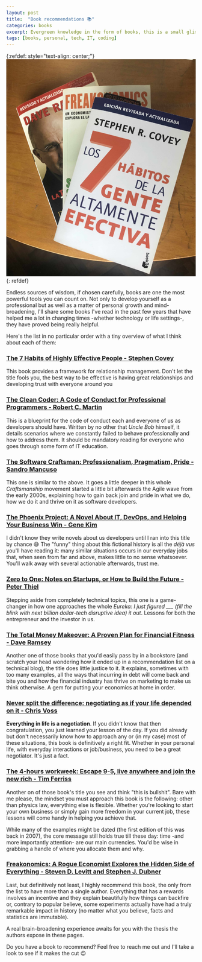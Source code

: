 ```yaml
---
layout: post
title:  "Book recommendations 📚"
categories: books
excerpt: Evergreen knowledge in the form of books, this is a small glimpse of books I've read on core topics everyone should understand.
tags: [books, personal, tech, IT, coding]
---
```


[habits]: https://amzn.to/2Ztgead
[cleanCoder]: https://amzn.to/3dsLuyj
[craftsman]: https://amzn.to/3bjGdGp
[makeOver]: https://amzn.to/3pyROGL
[phoenix]: https://amzn.to/3k3OAK6
[0to1]: https://amzn.to/3pAuTuK
[neverSplit]: https://amzn.to/3ax1ai3
[4hour]: https://amzn.to/3brpiC6
[freakonomics]: https://amzn.to/3s6A8ny

{:refdef: style="text-align: center;"}
![bookCover](/assets/books/recommendations.jpg)
{: refdef}

Endless sources of wisdom, if chosen carefully, books are one the most powerful
tools you can count on. Not only to develop yourself as a professional but as 
well as a matter of personal growth and mind-broadening, I'll share some books 
I've read in the past few years that have helped me a lot in changing times
-whether technology or life settings-, they have proved being really helpful.

Here's the list in no particular order with a tiny overview of what I think about each of them:

### [The 7 Habits of Highly Effective People - Stephen Covey][habits]
This book provides a framework for relationship management. Don't let the title fools you, the best way to be effective is having great relationships and developing trust with everyone around you
 
### [The Clean Coder: A Code of Conduct for Professional Programmers - Robert C. Martin][cleanCoder]
This is a blueprint for the code of conduct each and everyone of us as developers should have. Written by no other that *Uncle Bob* himself, it details scenarios where we constantly failed to behave professionally and how to address them. It should be mandatory reading for everyone who goes through some form of IT education.

### [The Software Craftsman: Professionalism, Pragmatism, Pride - Sandro Mancuso][craftsman]
This one is similar to the above. It goes a little deeper in this whole *Craftsmanship* movement started a little bit afterwards the Agile wave from the early 2000s, explaining how to gain back join and pride in what we do, how we do it and thrive on it as software developers. 

### [The Phoenix Project: A Novel About IT, DevOps, and Helping Your Business Win - Gene Kim][phoenix]
I didn't know they write novels about us developers until I ran into this title by chance 😅 The "funny" thing about this fictional history is all the *déjà vus* you'll have reading it: many similar situations occurs in our everyday jobs that, when seen from far and above, makes little to no sense whatsoever. You'll walk away with several actionable afterwards, trust me.

### [Zero to One: Notes on Startups, or How to Build the Future - Peter Thiel][0to1]
Stepping aside from completely technical topics, this one is a game-changer in how one approaches the whole *Eureka: I just figured ___ (fill the blink with next billion dollar-tech disruptive idea) it out*. Lessons for both the entrepreneur and the investor in us.
 
### [The Total Money Makeover: A Proven Plan for Financial Fitness‎ - Dave Ramsey][makeOver]
Another one of those books that you'd easily pass by in a bookstore (and scratch your head wondering how it ended up in a recommendation list on a technical blog), the title does little justice to it. It explains, sometimes with too many examples, all the ways that incurring in debt will come back and bite you and how the financial industry has thrive on marketing to make us think otherwise. A gem for putting your economics at home in order.

### [Never split the difference: negotiating as if your life depended on it - Chris Voss][neverSplit]
**Everything in life is a negotiation**. If you didn't know that then congratulation, you just learned your lesson of the day. If you did already but don't necessarily know how to approach any or (in my case) most of these situations, this book is definitively a right fit. Whether in your personal life, with everyday interactions or job/business, you need to be a great negotiator. It's just a fact.

### [The 4-hours workweek: Escape 9-5, live anywhere and join the new rich - Tim Ferriss][4hour]
Another on of those book's title you see and think "this is bullshit". Bare with me please, the mindset you must approach this book is the following: other than physics law, everything else is flexible. Whether you're looking to start your own business or simply gain more freedom in your current job, these lessons will come handy in helping you achieve that. 

While many of the examples might be dated (the first edition of this was back in 2007), the core message still holds true till these day: time -and more importantly attention- are our main currencies. You'd be wise in grabbing a handle of where you allocate them and why.

### [Freakonomics: A Rogue Economist Explores the Hidden Side of Everything - Steven D. Levitt and Stephen J. Dubner][freakonomics]
Last, but definitively not least, I highly recommend this book, the only from the list to have more than a single author. Everything that has a rewards involves an incentive and they explain beautifully how things can backfire or, contrary to popular believe, some experiments actually have had a truly remarkable impact in history (no matter what you believe, facts and statistics are immutable). 

A real brain-broadening experience awaits for you with the thesis the authors expose in these pages.

Do you have a book to recommend? Feel free to reach me out and I'll take a look to see if it makes the cut 😉
